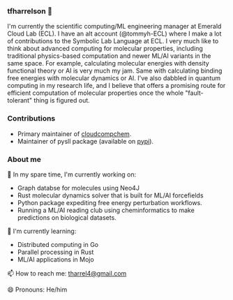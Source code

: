 ### tfharrelson 👋

I'm currently the scientific computing/ML engineering manager at Emerald Cloud Lab (ECL). I have an alt account (@tommyh-ECL) where I make a lot of contributions to the Symbolic Lab Language at ECL.
I very much like to think about advanced computing for molecular properties, including traditional physics-based computation and newer ML/AI variants in the same space. For example, calculating
molecular energies with density functional theory or AI is very much my jam. Same with calculating binding free energies with molecular dynamics or AI. I've also dabbled in quantum computing in 
my research life, and I believe that offers a promising route for efficient computation of molecular properties once the whole "fault-tolerant" thing is figured out.

### Contributions
- Primary maintainer of [cloudcompchem](https://github.com/cloudlab-cmu/cloudcompchem).
- Maintainer of pysll package (available on [pypi](https://pypi.org/project/pysll/)).

### About me

🔭 In my spare time, I'm currently working on:
- Graph databse for molecules using Neo4J
- Rust molecular dynamics solver that is built for ML/AI forcefields
- Python package expediting free energy perturbation workflows.
- Running a ML/AI reading club using cheminformatics to make predictions on biological datasets.

🌱 I'm currently learning:
- Distributed computing in Go
- Parallel processing in Rust
- ML/AI applications in Mojo

📫 How to reach me: tharrel4@gmail.com

😄 Pronouns: He/him
<!--
**tfharrelson/tfharrelson** is a ✨ _special_ ✨ repository because its `README.md` (this file) appears on your GitHub profile.

Here are some ideas to get you started:

- 🔭 I’m currently working on ...
- 🌱 I’m currently learning ...
- 👯 I’m looking to collaborate on ...
- 🤔 I’m looking for help with ...
- 💬 Ask me about ...
- 📫 How to reach me: ...
- 😄 Pronouns: ...
- ⚡ Fun fact: ...
-->

